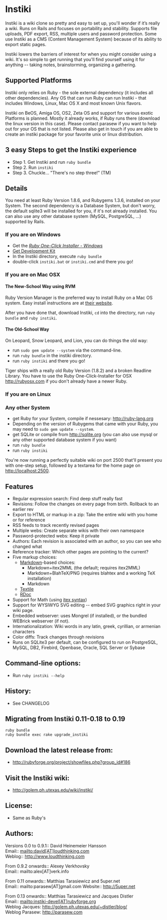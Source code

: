# Instiki

Instiki is a wiki clone so pretty and easy to set up, you'll wonder if it’s really a wiki. Runs on Rails and focuses on portability and stability. Supports file uploads, PDF export, RSS, multiple users and password protection. Some use Instiki as a CMS (Content Management System) because of its ability to export static pages.

Instiki lowers the barriers of interest for when you might consider using a wiki. It's so simple to get running that you'll find yourself using it for anything -- taking notes, brainstorming, organizing a gathering.


## Supported Platforms

Instiki only relies on Ruby - the sole external dependency (it includes all other dependencies). Any OS that can run Ruby can run Instiki - that includes Windows, Linux, Mac OS X and most known Unix flavors.

Instiki on BeOS, Amiga OS, OS2, Zeta OS and support for various exotic Platforms is planned. Mostly it already works, if Ruby runs there (download the linux version in this case). Please contact parasew if you want to help out for your OS that is not listed. Please also get in touch if you are able to create an instiki package for your favorite unix or linux distribution.


## 3 easy Steps to get the Instiki experience

*   Step 1. Get Instiki and run `ruby bundle`
*   Step 2. Run `instiki`
*   Step 3. Chuckle... "There's no step three!" (TM)
 

## Details

You need at least Ruby Version 1.8.6, and Rubygems 1.3.6, installed on your System. The second dependency is a Database System, but don't worry, the default sqlite3 will be installed for you, if it's not already installed. You can also use any other database system (MySQL, PostgreSQL, ...) supported by Rails.


### If you are on Windows

* Get the [*Ruby One-Click Installer - Windows*](http://rubyforge.org/projects/rubyinstaller)
* [Get Development Kit](http://github.com/oneclick/rubyinstaller/wiki/development-kit)
* In the Instiki directory, execute `ruby bundle`
* double-click `instiki.bat` or `instiki.cmd` and there you go!

### If you are on Mac OSX

#### The New-School Way using RVM
Ruby Version Manager is the preferred way to install Ruby on a Mac OS system. Easy install instructions are at [their website](https://rvm.io/rvm/install/).

After you have done that, download Instiki, `cd` into the directory, run `ruby bundle` and `ruby instiki`.

#### The Old-School Way

On Leopard, Snow Leopard, and Lion, you can do things the old way:

* run `sudo gem update --system` via the command-line.
* run `ruby bundle` in the instiki directory.
* run `ruby instiki` and there you go!

Tiger ships with a really old Ruby Version (1.8.2) and a broken Readline Library. You have to use the Ruby One-Click-Installer for OSX <http://rubyosx.com> if you don't already have a newer Ruby.

### If you are on Linux


### Any other System

* get Ruby for your System, compile if nessesary: http://ruby-lang.org
* Depending on the version of Rubygems that came with your Ruby, you may need to `sudo gem update --system`.
* get SQLite or compile from http://sqlite.org (you can also use mysql or any other supported database system if you want)
* run `ruby bundle`
* run `ruby instiki`

You're now running a perfectly suitable wiki on port 2500 that'll present you with one-step setup, followed by a textarea for the home page on <http://localhost:2500>.


## Features

* Regular expression search: Find deep stuff really fast
* Revisions: Follow the changes on every page from birth. Rollback to an earlier rev
* Export to HTML or markup in a zip: Take the entire wiki with you home or for reference
* RSS feeds to track recently revised pages
* Multiple webs: Create separate wikis with their own namespace
* Password-protected webs: Keep it private
* Authors: Each revision is associated with an author, so you can see who changed what
* Reference tracker: Which other pages are pointing to the current?
* Five markup choices:
  * [Markdown](http://daringfireball.net/projects/markdown/syntax)-based choices:
     * Markdown+itex2MML (the default; requires itex2MML) 
     * Markdown+BlahTeX/PNG (requires blahtex and a working TeX installation)
     * Markdown
  * [Textile](http://www.textism.com/tools/textile)
  * [RDoc](http://rdoc.sourceforge.net/doc)
* Support for Math (using [itex syntax](http://golem.ph.utexas.edu/~distler/blog/itex2MMLcommands.html)) 
* Support for WYSIWYG SVG editing -- embed SVG graphics right in your wiki page.
* Embedded webserver: uses Mongrel (if installed), or the bundled WEBrick webserver (if not).
* Internationalization: Wiki words in any latin, greek, cyrillian, or armenian characters
* Color diffs: Track changes through revisions
* Runs on SQLite3 per default, can be configured to run on PostgreSQL, MySQL, DB2, Firebird, Openbase, Oracle, SQL Server or Sybase


## Command-line options:

* Run `ruby instiki --help`

## History:

* See CHANGELOG

## Migrating from Instiki 0.11-0.18 to 0.19
```
ruby bundle
ruby bundle exec rake upgrade_instiki
```
   
## Download the latest release from:

* http://rubyforge.org/project/showfiles.php?group_id#186


## Visit the Instiki wiki:

* http://golem.ph.utexas.edu/wiki/instiki/


## License:

* Same as Ruby's


## Authors:

Versions 0.0 to 0.9.1:: David Heinemeier Hansson  
Email::  <mailto:david[AT]loudthinking.com>  
Weblog:: http://www.loudthinking.com

From 0.9.2 onwards:: Alexey Verkhovsky  
Email:: mailto:alex[AT]verk.info

From 0.11 onwards:: Matthias Tarasiewicz and 5uper.net  
Email:: mailto:parasew[AT]gmail.com
Website:: http://5uper.net

From 0.13 onwards:: Matthias Tarasiewicz and Jacques Distler  
Email:: <mailto:instiki-devel[AT]rubyforge.org>  
Weblog Jacques: <http://golem.ph.utexas.edu/~distler/blog/>  
Weblog Parasew: <http://parasew.com>
